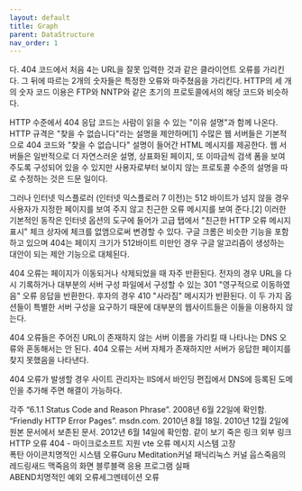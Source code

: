 ```yaml
---
layout: default
title: Graph
parent: DataStructure
nav_order: 1
---
```


다. 404 코드에서 처음 4는 URL을 잘못 입력한 것과 같은 클라이언트 오류를 가리킨다. 그 뒤에 따르는 2개의 숫자들은 특정한 오류와 마주쳤음을 가리킨다. HTTP의 세 개의 숫자 코드 이용은 FTP와 NNTP와 같은 초기의 프로토콜에서의 해당 코드와 비슷하다.

HTTP 수준에서 404 응답 코드는 사람이 읽을 수 있는 "이유 설명"과 함께 나온다. HTTP 규격은 "찾을 수 없습니다"라는 설명을 제안하며[1] 수많은 웹 서버들은 기본적으로 404 코드와 "찾을 수 없습니다" 설명이 들어간 HTML 메시지를 제공한다. 웹 서버들은 일반적으로 더 자연스러운 설명, 상표화된 페이지, 또 이따금씩 검색 폼을 보여 주도록 구성되어 있을 수 있지만 사용자로부터 보이지 않는 프로토콜 수준의 설명을 따로 수정하는 것은 드문 일이다.

그러나 인터넷 익스플로러 (인터넷 익스플로러 7 이전)는 512 바이트가 넘지 않을 경우 사용자가 지정한 페이지를 보여 주지 않고 친근한 오류 메시지를 보여 준다.[2] 이러한 기본적인 동작은 인터넷 옵션의 도구에 들어가 고급 탭에서 "친근한 HTTP 오류 메시지 표시" 체크 상자에 체크를 없앰으로써 변경할 수 있다. 구글 크롬은 비슷한 기능을 포함하고 있으며 404는 페이지 크기가 512바이트 미만인 경우 구글 알고리즘이 생성하는 대안이 되는 제안 기능으로 대체된다.

404 오류는 페이지가 이동되거나 삭제되었을 때 자주 반환된다. 전자의 경우 URL을 다시 기록하거나 대부분의 서버 구성 파일에서 구성할 수 있는 301 "영구적으로 이동하였음" 오류 응답을 반환한다. 후자의 경우 410 "사라짐" 메시지가 반환된다. 이 두 가지 옵션들이 특별한 서버 구성을 요구하기 때문에 대부분의 웹사이트들은 이들을 이용하지 않는다.

404 오류들은 주어진 URL이 존재하지 않는 서버 이름을 가리킬 때 나타나는 DNS 오류와 혼동해서는 안 된다. 404 오류는 서버 자체가 존재하지만 서버가 응답한 페이지를 찾지 못했음을 나타낸다.

404 오류가 발생할 경우 사이트 관리자는 IIS에서 바인딩 편집에서 DNS에 등록된 도메인을 추가해 주면 해결이 가능하다.

각주
 “6.1.1 Status Code and Reason Phrase”. 2008년 6월 22일에 확인함.
 “Friendly HTTP Error Pages”. msdn.com. 2010년 8월 18일. 2010년 12월 2일에 원본 문서에서 보존된 문서. 2012년 6월 14일에 확인함.
같이 보기
죽은 링크
외부 링크
HTTP 오류 404 - 마이크로소프트 지원
vte
오류 메시지
시스템 고장	
폭탄 아이콘치명적인 시스템 오류Guru Meditation커널 패닉리눅스 커널 웁스죽음의 레드링새드 맥죽음의 화면 블루블랙
응용 프로그램 실패	
ABEND치명적인 예외 오류세그멘테이션 오류